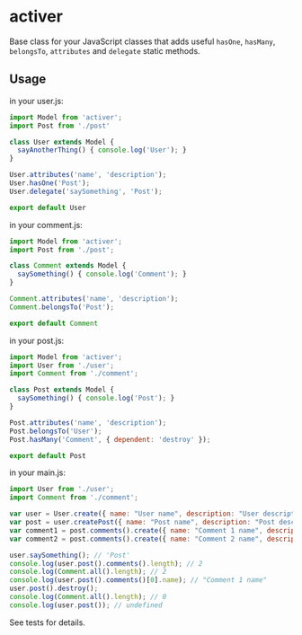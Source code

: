 # activer

Base class for your JavaScript classes that adds useful `hasOne`, `hasMany`, `belongsTo`, `attributes` and `delegate` static methods.

## Usage

in your user.js:
```javascript
import Model from 'activer';
import Post from './post'

class User extends Model {
  sayAnotherThing() { console.log('User'); }
}

User.attributes('name', 'description');
User.hasOne('Post');
User.delegate('saySomething', 'Post');

export default User
```

in your comment.js:
```javascript
import Model from 'activer';
import Post from './post';

class Comment extends Model {
  saySomething() { console.log('Comment'); }
}

Comment.attributes('name', 'description');
Comment.belongsTo('Post');

export default Comment
```

in your post.js:
```javascript
import Model from 'activer';
import User from './user';
import Comment from './comment';

class Post extends Model {
  saySomething() { console.log('Post'); }
}

Post.attributes('name', 'description');
Post.belongsTo('User');
Post.hasMany('Comment', { dependent: 'destroy' });

export default Post
```

in your main.js:
```javascript
import User from './user';
import Comment from './comment';

var user = User.create({ name: "User name", description: "User description" });
var post = user.createPost({ name: "Post name", description: "Post description" });
var comment1 = post.comments().create({ name: "Comment 1 name", description: "Comment 1 description" });
var comment2 = post.comments().create({ name: "Comment 2 name", description: "Comment 2 description" });

user.saySomething(); // 'Post'
console.log(user.post().comments().length); // 2
console.log(Comment.all().length); // 2
console.log(user.post().comments()[0].name); // "Comment 1 name"
user.post().destroy();
console.log(Comment.all().length); // 0
console.log(user.post()); // undefined
```

See tests for details.
